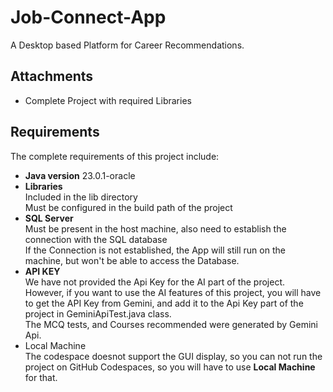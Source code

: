 # Job-Connect-App
A Desktop based Platform for Career Recommendations.
<br/>
## Attachments
- Complete Project with required Libraries
## Requirements
The complete requirements of this project include:

- **Java version** 23.0.1-oracle
- **Libraries** 
  <br/>
  Included in the lib directory
  <br/>
  Must be configured in the build path of the project
- **SQL Server**
  <br/>
  Must be present in the host machine, also need to establish the connection with the SQL database
  <br/>
  If the Connection is not established, the App will still run on the machine, but won't be able to access the Database. 
- **API KEY**
  <br/>
  We have not provided the Api Key for the AI part of the project.
  <br/>
  However, if you want to use the AI features of this project, you will have to get the API Key from Gemini, and add it to the Api Key part of the project in GeminiApiTest.java class.
  <br/>The MCQ tests, and Courses recommended were generated by Gemini Api.
- Local Machine
  <br/>
  The codespace doesnot support the GUI display, so you can not run the project on GitHub Codespaces, so you will have to use <b/>Local Machine</b> for that.
  
